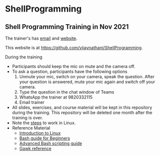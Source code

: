 # ShellProgramming
## Shell Programming Training in Nov 2021

The trainer's has [email](mailto:vijay_nathani@yahoo.com) and [website](http://vijaynathani.github.io).

This website is at <https://github.com/vijaynathani/ShellProgramming>.

During the training
- Participants should keep the mic on mute and the camera off.
- To ask a question, participants have the following options
	 1. Unmute your mic, switch on your camera, speak the question. After your question is answered, mute your mic again and switch off your camera.
	 2. Type the question in the chat window of Teams
	 3. WhatsApp the trainer at 9820332115
	 4. Email trainer
- All slides, exercises, and course material will be kept in this repository during the training. This repository will be deleted one month after the training is over.
- Note the [steps](https://github.com/vijaynathani/ShellProgramming/blob/aa4a6b71356ab527af2da82ef10eb2fd7f76894b/HowToLoginToLinux.md) to work in Linux.
- Reference Material
	* [Introduction to Linux](https://tldp.org/LDP/intro-linux/html/index.html)
	* [Bash guide for Beginners](https://tldp.org/LDP/Bash-Beginners-Guide/html/index.html)
	* [Advanced Bash scripting guide](https://tldp.org/LDP/abs/html/index.html)
	* [Gawk reference](https://www.gnu.org/software/gawk/manual/html_node/index.html)
